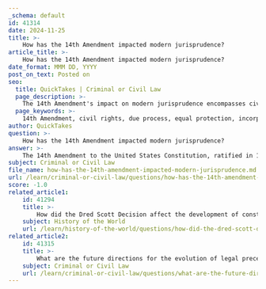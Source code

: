 ```yaml
---
_schema: default
id: 41314
date: 2024-11-25
title: >-
    How has the 14th Amendment impacted modern jurisprudence?
article_title: >-
    How has the 14th Amendment impacted modern jurisprudence?
date_format: MMM DD, YYYY
post_on_text: Posted on
seo:
  title: QuickTakes | Criminal or Civil Law
  page_description: >-
    The 14th Amendment's impact on modern jurisprudence encompasses civil rights, due process, and equal protection, influencing landmark Supreme Court decisions and ongoing debates over individual liberties and equality.
  page_keywords: >-
    14th Amendment, civil rights, due process, equal protection, incorporation doctrine, substantive due process, Gitlow v. New York, Brown v. Board of Education, constitutional law, civil liberties, contemporary relevance, affirmative action, LGBTQ+ rights
author: QuickTakes
question: >-
    How has the 14th Amendment impacted modern jurisprudence?
answer: >-
    The 14th Amendment to the United States Constitution, ratified in 1868, has had a profound and lasting impact on modern jurisprudence, particularly in the areas of civil rights, due process, and equal protection under the law. Its significance can be understood through several key aspects:\n\n1. **Foundation of Civil Rights**: The 14th Amendment is often regarded as a cornerstone of American civil rights. It established a broad definition of U.S. citizenship, stating that "All persons born or naturalized in the United States and subject to the jurisdiction thereof, are citizens of the United States and of the State wherein they reside." This provision has been pivotal in extending civil rights protections to various groups, particularly African Americans and other minorities.\n\n2. **Incorporation Doctrine**: One of the most significant impacts of the 14th Amendment has been its role in the incorporation of the Bill of Rights to apply to state governments. The Supreme Court's ruling in *Gitlow v. New York* (1925) exemplified this shift, as the Court applied the First Amendment's protections of free speech to state actions through the due process clause of the 14th Amendment. This incorporation doctrine has allowed for a broader interpretation of individual rights against state infringement.\n\n3. **Substantive Due Process**: The 14th Amendment has also been central to the development of substantive due process, which protects certain fundamental rights from government interference. Over time, the Supreme Court has interpreted the due process clause to encompass rights not explicitly mentioned in the Constitution, such as the right to privacy. This has led to landmark decisions affecting personal liberties, including those related to marriage, family, and reproductive rights.\n\n4. **Equal Protection Clause**: The equal protection clause of the 14th Amendment has been instrumental in civil rights litigation. It has served as the basis for challenging discriminatory laws and practices, leading to significant rulings such as *Brown v. Board of Education* (1954), which declared racial segregation in public schools unconstitutional. The ongoing debates surrounding affirmative action, LGBTQ+ rights, and voting access frequently invoke the principles of equality enshrined in the 14th Amendment.\n\n5. **Contemporary Relevance**: The 14th Amendment remains a focal point in contemporary legal and political discussions. Its provisions are often at the center of judicial and political debates regarding evolving societal norms and civil rights issues. Originalist interpretations, such as those advocated by some contemporary judges, suggest a potential reevaluation of civil rights protections that have been established through broader readings of the 14th Amendment.\n\nIn summary, the 14th Amendment has significantly shaped modern American jurisprudence by embedding principles of equal protection and due process into the legal framework, influencing a wide array of Supreme Court decisions and ongoing civil rights discussions. Its legacy continues to evolve as society confronts new challenges related to rights and freedoms.
subject: Criminal or Civil Law
file_name: how-has-the-14th-amendment-impacted-modern-jurisprudence.md
url: /learn/criminal-or-civil-law/questions/how-has-the-14th-amendment-impacted-modern-jurisprudence
score: -1.0
related_article1:
    id: 41294
    title: >-
        How did the Dred Scott Decision affect the development of constitutional law?
    subject: History of the World
    url: /learn/history-of-the-world/questions/how-did-the-dred-scott-decision-affect-the-development-of-constitutional-law
related_article2:
    id: 41315
    title: >-
        What are the future directions for the evolution of legal precedents?
    subject: Criminal or Civil Law
    url: /learn/criminal-or-civil-law/questions/what-are-the-future-directions-for-the-evolution-of-legal-precedents
---
```


&nbsp;